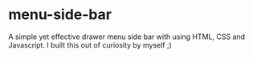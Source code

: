 # menu-side-bar

A simple yet effective drawer menu side bar with using HTML, CSS and Javascript. I built this out of curiosity by myself ;)
